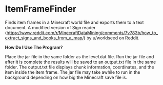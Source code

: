 # ItemFrameFinder
Finds item frames in a Minecraft world file and exports them to a text document.
A modified version of Sign reader (https://www.reddit.com/r/MinecraftDataMining/comments/7v783b/how_to_extract_signs_and_books_from_a_map/) by u/worldseed on Reddit.

**How Do I Use The Program?**

Place the jar file in the same folder as the level.dat file. Run the jar file and after it is complete the results will be saved to an output.txt file in the same folder. The output.txt file displays chunk information, coordinates, and the item inside the item frame. 
The jar file may take awhile to run in the background depending on how big the Minecraft save file is.
